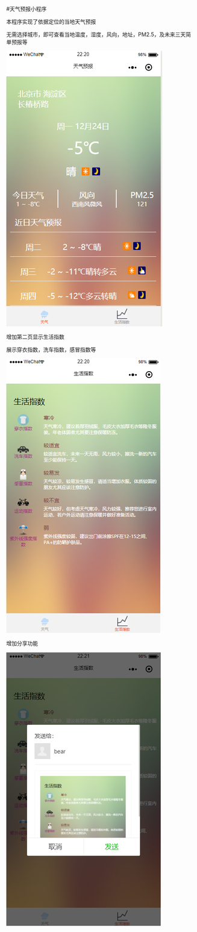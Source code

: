#天气预报小程序

本程序实现了依据定位的当地天气预报

无需选择城市，即可查看当地温度，湿度，风向，地址，PM2.5，及未来三天简单预报等

![view1](/testview/view1.png)

增加第二页显示生活指数

展示穿衣指数，洗车指数，感冒指数等

![view2](/testview/view2.png)

增加分享功能

![view3](/testview/view3.png)